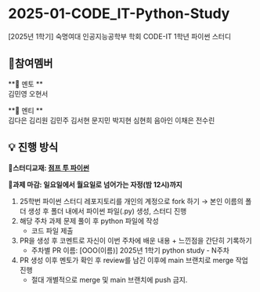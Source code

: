 # 2025-01-CODE_IT-Python-Study
[2025년 1학기] 숙명여대 인공지능공학부 학회 CODE-IT 1학년 파이썬 스터디

## 👥참여멤버
**🌳 멘토 **<br/>
김민영 오현서

**🌱 멘티 **<br/>
김다은 김리원 김민주 김서현 문지민 박지현 심현희 음아인 이채은 전수린

## 💡 진행 방식
📍**스터디교재: [점프 투 파이썬](https://wikidocs.net/book/1)**

📍**과제 마감: 일요일에서 월요일로 넘어가는 자정(밤 12시)까지**

1.  25학번 파이썬 스터디 레포지토리를 개인의 계정으로 fork 하기
    → 본인 이름의 폴더 생성 후 폴더 내에서 파이썬 파일(.py) 생성, 스터디 진행
2.  해당 주차 과제 문제 풀이 후 python 파일에 작성
    -   코드 파일 제출
3.  PR을 생성 후 코멘트로 자신이 이번 주차에 배운 내용 + 느낀점을 간단히 기록하기
    -   주차별 PR 이름: [OOO(이름)] 2025년 1학기 python study - N주차
4. PR 생성 이후 멘토가 확인 후 review를 남긴 이후에 main 브랜치로 merge 작업 진행
    - 절대 개별적으로 merge 및 main 브랜치에 push 금지. 
